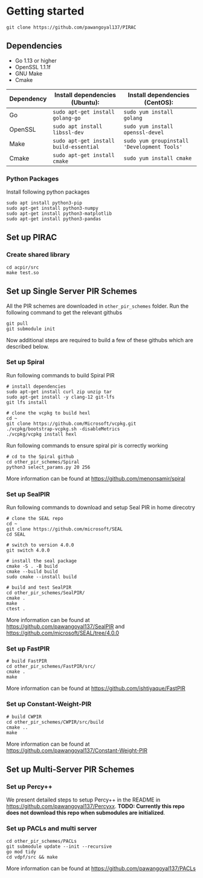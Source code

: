 # Getting started
```
git clone https://github.com/pawangoyal137/PIRAC
```

## Dependencies 

* Go 1.13 or higher 
* OpenSSL 1.1.1f 
* GNU Make
* Cmake

|Dependency |Install dependencies (Ubuntu): | Install dependencies (CentOS):|
|--------------|--------------|-----------|
|Go |```sudo apt-get install golang-go```| ```sudo yum install golang```|
|OpenSSL |```sudo apt install libssl-dev```|```sudo yum install openssl-devel```|
|Make |```sudo apt-get install build-essential``` |  ```sudo yum groupinstall 'Development Tools'```|
|Cmake |```sudo apt-get install cmake```| ```sudo yum install cmake```|


### Python Packages
Install following python packages
```
sudo apt install python3-pip
sudo apt-get install python3-numpy
sudo apt-get install python3-matplotlib
sudo apt-get install python3-pandas
```
## Set up PIRAC
### Create shared library
```
cd acpir/src
make test.so
```

## Set up Single Server PIR Schemes

All the PIR schemes are downloaded in `other_pir_schemes` folder. Run the following command to get the relevant githubs
```
git pull
git submodule init
```

Now additional steps are required to build a few of these githubs which are described below. 

<!-- ### Setup Spiral
Run following commands to download and setup Spiral PIR in home direcotry 
```
cd ~
git clone https://github.com/pawangoyal137/simplepir
```
The above repo is a copy of the original repo with slight modifications -->

### Set up Spiral
Run following commands to build Spiral PIR 
```
# install dependencies
sudo apt-get install curl zip unzip tar
sudo apt-get install -y clang-12 git-lfs
git lfs install

# clone the vcpkg to build hexl
cd ~
git clone https://github.com/Microsoft/vcpkg.git
./vcpkg/bootstrap-vcpkg.sh -disableMetrics
./vcpkg/vcpkg install hexl
```

Run following commands to ensure spiral pir is correctly working
```
# cd to the Spiral github
cd other_pir_schemes/Spiral
python3 select_params.py 20 256
```
More information can be found at https://github.com/menonsamir/spiral

### Set up SealPIR
Run following commands to download and setup Seal PIR in home direcotry
```
# clone the SEAL repo
cd ~
git clone https://github.com/microsoft/SEAL
cd SEAL

# switch to version 4.0.0
git switch 4.0.0

# install the seal package
cmake -S . -B build
cmake --build build
sudo cmake --install build

# build and test SealPIR
cd other_pir_schemes/SealPIR/
cmake .
make
ctest .
```
More information can be found at https://github.com/pawangoyal137/SealPIR and https://github.com/microsoft/SEAL/tree/4.0.0

### Set up FastPIR

```
# build FastPIR
cd other_pir_schemes/FastPIR/src/
cmake .
make
```
More information can be found at https://github.com/ishtiyaque/FastPIR

### Set up Constant-Weight-PIR
```
# build CWPIR
cd other_pir_schemes/CWPIR/src/build
cmake ..
make
```
More information can be found at https://github.com/pawangoyal137/Constant-Weight-PIR

## Set up Multi-Server PIR Schemes

### Set up Percy++
We present detailed steps to setup Percy++ in the README in https://github.com/pawangoyal137/Percyxx. **TODO: Currently this repo does not download this repo when submodules are initialized**.

### Set up PACLs and multi server
```
cd other_pir_schemes/PACLs
git submodule update --init --recursive
go mod tidy
cd vdpf/src && make
```
More information can be found at https://github.com/pawangoyal137/PACLs
<!-- head -c 1G </dev/urandom >myfile
shred -n 1 -s 45G database_45G -->